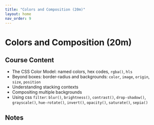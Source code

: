 ```yaml
---
title: "Colors and Composition (20m)"
layout: home
nav_order: 9
---
```


# Colors and Composition (20m)

## Course Content

- The CSS Color Model:  named colors, hex codes, `rgba()`, `hls`
- Beyond boxes: border-radius and backgrounds: `color`, `image`, `origin`, `size`, `position`
- Understanding stacking contexts
- Compositing multiple backgrounds
- Using css `filter`: `blur()`, `brightness()`, `contrast()`, `drop-shadow()`, `grayscale()`, `hue-rotate()`, `invert()`, `opacity()`, `saturate()`, `sepia()`

## Notes
